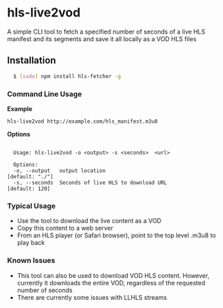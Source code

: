 # hls-live2vod


A simple CLI tool to fetch a specified number of seconds of a live HLS manifest and its segments and save it all locally as a VOD HLS files



## Installation

``` bash
  $ [sudo] npm install hls-fetcher -g
```

### Command Line Usage

**Example**
```
hls-live2vod http://example.com/hls_manifest.m3u8
```

**Options**
```

  Usage: hls-live2vod -o <output> -s <seconds>  <url>

  Options:
  -o, --output   output location                                  [default: "./"]
  -s, --seconds  Seconds of live HLS to download URL              [default: 120]
```

### Typical Usage

- Use the tool to download the live content as a VOD
- Copy this content to a web server
- From an HLS player (or Safari browser), point to the top level .m3u8 to play back

### Known Issues

- This tool can also be used to download VOD HLS content.  However, currently it downloads the entire VOD, regardless of the requested number of seconds
- There are currently some issues with LLHLS streams
